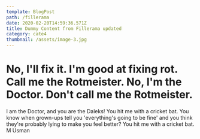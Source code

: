 ```yaml
---
template: BlogPost
path: /fillerama
date: 2020-02-20T14:59:36.571Z
title: Dummy Content from Fillerama updated
category: cate4
thumbnail: /assets/image-3.jpg
---
```

# No, I'll fix it. I'm good at fixing rot. Call me the Rotmeister. No, I'm the Doctor. Don't call me the Rotmeister.
I am the Doctor, and you are the Daleks! You hit me with a cricket bat. You know when grown-ups tell you 'everything's going to be fine' and you think they're probably lying to make you feel better? You hit me with a cricket bat.
M Usman